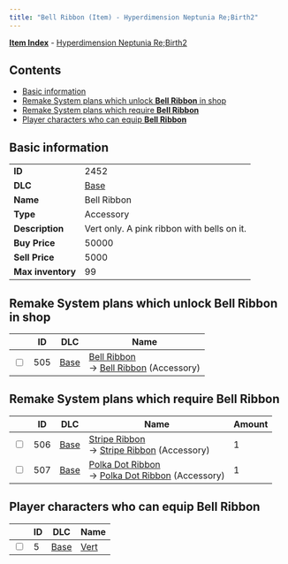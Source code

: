 ```yaml
---
title: "Bell Ribbon (Item) - Hyperdimension Neptunia Re;Birth2"
---
```


[**Item Index**](/neptunia/rb2/item/index.html) - [Hyperdimension Neptunia Re;Birth2](/neptunia/rb2)

## Contents

- [Basic information](#basic-information)
- [Remake System plans which unlock **Bell Ribbon** in shop](#remake-system-plans-which-unlock-bell-ribbon-in-shop)
- [Remake System plans which require **Bell Ribbon**](#remake-system-plans-which-require-bell-ribbon)
- [Player characters who can equip **Bell Ribbon**](#player-characters-who-can-equip-bell-ribbon)

## Basic information

|   |   |
| -- | -- |
| **ID** | 2452 |
| **DLC** | [Base](/neptunia/rb2/dlc/0-base.html) |
| **Name** | Bell Ribbon |
| **Type** | Accessory |
| **Description** | Vert only. A pink ribbon with bells on it. |
| **Buy Price** | 50000 |
| **Sell Price** | 5000 |
| **Max inventory** | 99 |

## Remake System plans which unlock **Bell Ribbon** in shop

|    | ID | DLC | Name |
| -- | -- | --- | ---- |
| <input type="checkbox" id="rb2-remake-0-505" class="trackbox" /> | 505 | [Base](/neptunia/rb2/dlc/0-base.html) | [Bell Ribbon](/neptunia/rb2/remake/0-505-bell-ribbon.html)<br />→ [Bell Ribbon](/neptunia/rb2/item/0-2452-bell-ribbon.html) (Accessory) |

## Remake System plans which require **Bell Ribbon**

|    | ID | DLC | Name | Amount |
| -- | -- | --- | ---- | ------ |
| <input type="checkbox" id="rb2-remake-0-506" class="trackbox" /> | 506 | [Base](/neptunia/rb2/dlc/0-base.html) | [Stripe Ribbon](/neptunia/rb2/remake/0-506-stripe-ribbon.html)<br />→ [Stripe Ribbon](/neptunia/rb2/item/0-2453-stripe-ribbon.html) (Accessory) | 1 |
| <input type="checkbox" id="rb2-remake-0-507" class="trackbox" /> | 507 | [Base](/neptunia/rb2/dlc/0-base.html) | [Polka Dot Ribbon](/neptunia/rb2/remake/0-507-polka-dot-ribbon.html)<br />→ [Polka Dot Ribbon](/neptunia/rb2/item/0-2454-polka-dot-ribbon.html) (Accessory) | 1 |

## Player characters who can equip **Bell Ribbon**

|    | ID | DLC | Name |
| -- | -- | --- | ---- |
| <input type="checkbox" id="rb2-player-0-5" class="trackbox" /> | 5 | [Base](/neptunia/rb2/dlc/0-base.html) | [Vert](/neptunia/rb2/player/0-5-vert.html) |